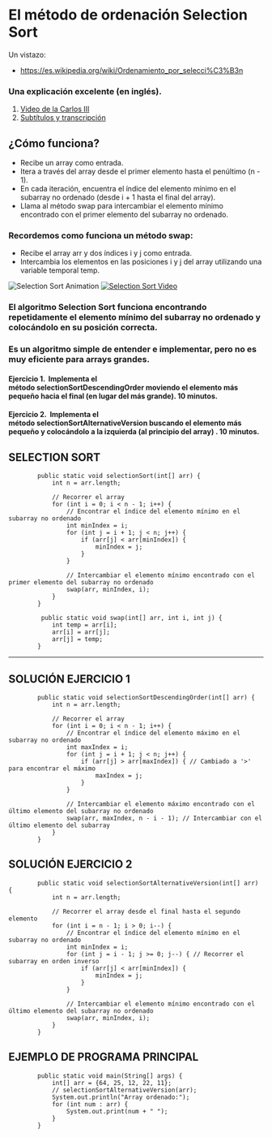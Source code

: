 # El método de ordenación Selection Sort

Un vistazo:

- https://es.wikipedia.org/wiki/Ordenamiento_por_selecci%C3%B3n

### Una explicación excelente (en inglés).

1. [Video de la Carlos III ](https://www.dropbox.com/scl/fi/8mbhnh3psja9evilxaccd/p1b9g9un9q1tad1924187c1f60on04.mp4?rlkey=qu40r0l1vrjhzu0w0q4x647iy&st=stkam13a&dl=0)
2. [Subtítulos y transcripción ](https://www.dropbox.com/scl/fi/lm387d2mij7azv5i1u5k8/external-video-en.txt?rlkey=apx1mmy5ja5t1asn87z0gd6nz&st=4jxmylgq&dl=0)

## ¿Cómo funciona?

   * Recibe un array como entrada.  
   * Itera a través del array desde el primer elemento hasta el penúltimo (n \- 1).  
   * En cada iteración, encuentra el índice del elemento mínimo en el subarray no ordenado (desde i \+ 1 hasta el final del array).  
   * Llama al método swap para intercambiar el elemento mínimo encontrado con el primer elemento del subarray no ordenado.  

### Recordemos como funciona un método swap:

   * Recibe el array arr y dos índices i y j como entrada.  
   * Intercambia los elementos en las posiciones i y j del array utilizando una variable temporal temp.

![Selection Sort Animation](https://upload.wikimedia.org/wikipedia/commons/9/94/Selection-Sort-Animation.gif)
[![Selection Sort Video](https://img.youtube.com/vi/Ns4TPTC8whw/0.jpg)](https://youtu.be/Ns4TPTC8whw?si=NJI7jV-V3Loi2GzM)

### El algoritmo Selection Sort funciona encontrando repetidamente el elemento mínimo del subarray no ordenado y colocándolo en su posición correcta.
### Es un algoritmo simple de entender e implementar, pero no es muy eficiente para arrays grandes.


#### Ejercicio 1.  Implementa el método selectionSortDescendingOrder moviendo el elemento más pequeño hacia el final (en lugar del más grande). 10 minutos.

#### Ejercicio 2.  Implementa el método selectionSortAlternativeVersion buscando el elemento más pequeño y colocándolo a la izquierda (al principio del array) . 10 minutos.

## SELECTION SORT
  
            public static void selectionSort(int[] arr) {
                int n = arr.length;
        
                // Recorrer el array
                for (int i = 0; i < n - 1; i++) {
                    // Encontrar el índice del elemento mínimo en el subarray no ordenado
                    int minIndex = i;
                    for (int j = i + 1; j < n; j++) {
                        if (arr[j] < arr[minIndex]) {
                            minIndex = j;
                        }
                    }
        
                    // Intercambiar el elemento mínimo encontrado con el primer elemento del subarray no ordenado
                    swap(arr, minIndex, i);
                }
            }

             public static void swap(int[] arr, int i, int j) {
                int temp = arr[i];
                arr[i] = arr[j];
                arr[j] = temp;
            }

--------------------------------------------------------------------------------------------------------------------------------------

## SOLUCIÓN EJERCICIO 1
        
            public static void selectionSortDescendingOrder(int[] arr) {
                int n = arr.length;
        
                // Recorrer el array
                for (int i = 0; i < n - 1; i++) {
                    // Encontrar el índice del elemento máximo en el subarray no ordenado
                    int maxIndex = i;
                    for (int j = i + 1; j < n; j++) {
                        if (arr[j] > arr[maxIndex]) { // Cambiado a '>' para encontrar el máximo
                            maxIndex = j;
                        }
                    }
        
                    // Intercambiar el elemento máximo encontrado con el último elemento del subarray no ordenado
                    swap(arr, maxIndex, n - i - 1); // Intercambiar con el último elemento del subarray
                }
            }

## SOLUCIÓN EJERCICIO 2

            public static void selectionSortAlternativeVersion(int[] arr) {
                int n = arr.length;
        
                // Recorrer el array desde el final hasta el segundo elemento
                for (int i = n - 1; i > 0; i--) { 
                    // Encontrar el índice del elemento mínimo en el subarray no ordenado
                    int minIndex = i;
                    for (int j = i - 1; j >= 0; j--) { // Recorrer el subarray en orden inverso
                        if (arr[j] < arr[minIndex]) {
                            minIndex = j;
                        }
                    }
        
                    // Intercambiar el elemento mínimo encontrado con el último elemento del subarray no ordenado
                    swap(arr, minIndex, i); 
                }
            }


## EJEMPLO DE PROGRAMA PRINCIPAL
        
            public static void main(String[] args) {
                int[] arr = {64, 25, 12, 22, 11};
                // selectionSortAlternativeVersion(arr);
                System.out.println("Array ordenado:");
                for (int num : arr) {
                    System.out.print(num + " ");
                }
            }

